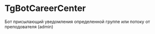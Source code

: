 # TgBotCareerCenter
Бот присылающий уведомления определенной группе или потоку от преподователя (admin)

